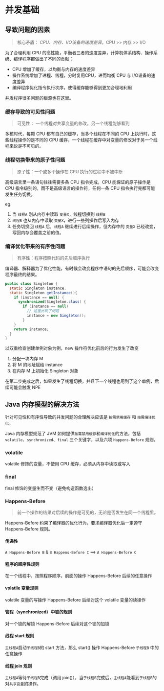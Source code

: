 # 并发基础

## 导致问题的因素
> 核心矛盾： *CPU、内存、I/O设备的速度差异*，CPU >> 内存 >> I/O

为了合理利用 CPU 的高性能，平衡者三者的速度差异，计算机体系结构、操作系统、编译程序都做出了不同的贡献：
- CPU 增加了缓存，以均衡与内存的速度差异
- 操作系统增加了进程、线程，分时复用CPU，进而均衡 CPU 与 I/O设备的速度差异
- 编译程序优化指令执行次序，使得缓存能够得到更加合理地利用

并发程序很多问题的根源也在这里。

### 缓存导致的可见性问题
> 可见性： 一个线程对共享变量的修改，另一个线程能够看到

多核时代，每颗 CPU 都有自己的缓存，当多个线程在不同的 CPU 上执行时，这些线程操作的是不同的 CPU 缓存，一个线程在缓存中对变量的修改对于另一个线程来说是不可见的。

### 线程切换带来的原子性问题
> 原子性：一个或多个操作在 CPU 执行的过程中不被中断

高级语言里一条语句往往需要多条 CPU 指令完成，CPU 能保证的原子操作是 CPU 指令级别的，而不是高级语言的操作符，任何一条 CPU 指令执行完都可能发生任务切换。

eg. 
1. 当 `线程A` 刚从内存中读取 `变量X`，线程切换到 `线程B`
2. `线程B` 也从内存中读取 `变量X`，进行一些列操作后写入内存
3. 任务切换回 `线程A` 后，`线程A` 继续进行后续操作，但内存中的 `变量X` 已经改变，写回内存会覆盖之前的值。

### 编译优化带来的有序性问题
> 有序性：程序按照代码的先后顺序执行

编译器、解释器为了优化性能，有时候会改变程序中语句的先后顺序，可能会改变程序最终的结果。
```java
public class Singleton {
  static Singleton instance;
  static Singleton getInstance(){
    if (instance == null) {
      synchronized(Singleton.class) {
        if (instance == null)
          // 这里出现了问题
          instance = new Singleton();
        }
    }
    return instance;
  }
}
```
以双重检查创建单例对象为例，new 操作符优化前后的行为发生了改变
1. 分配一块内存 M
2. 将 M 的地址赋给 instance 
3. 在内存 M 上初始化 Singleton 对象

在第二步完成之后，如果发生了线程切换，并且下一个线程也用到了这个单例，后续可能会触发 NPE


## Java 内存模型的解决方法
针对可见性和有序性导致的并发问题的合理解决应该是 `按需禁用缓存` 和 `按需编译优化`。

Java 内存模型规范了 JVM 如何提供`按需禁用缓存`和`编译优化`的方法，包括 `volatile`、`synchronized`、`final` 三个关键字，以及六项 `Happens-Before` 规则。

### volatile
volatile 修饰的变量，不使用 CPU 缓存，必须从内存中读取或写入
### final
final 修饰的变量生而不变（避免构造函数逸出）

### Happens-Before
> 前一个操作的结果对后续的操作是可见的，无论是否发生在同一个线程里。

Happens-Before 约束了编译器的优化行为，要求编译器优化后一定遵守 Happens-Before 规则。
#### 传递性
`A Happens-Before B` & `B Happens-Before C` ==> `A Happens-Before C`
#### 程序的顺序性规则
在一个线程中，按照程序顺序，前面的操作 Happens-Before 后续的任意操作
#### volatile 变量规则
volatile 变量的写操作 Happens-Before 后续对这个 volatile 变量的读操作
#### 管程（synchronized）中锁的规则
对一个锁的解锁 Happens-Before 后续对这个锁的加锁
#### 线程 start 规则
`主线程A`启动`子线程B`的 start 方法，那么 start() 操作 Happens-Before `子线程B` 中的任意操作
#### 线程 join 规则
`主线程A`等待`子线程B`完成（调用 join()），当`子线程B`完成后，`主线程A`能看到`子线程B`的对`共享变量`的操作。
